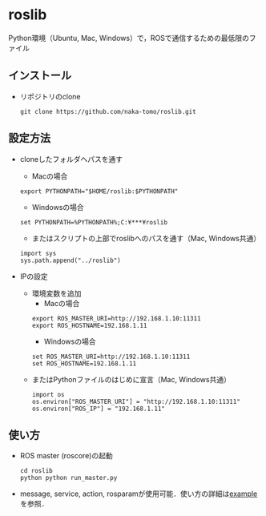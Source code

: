 # roslib

Python環境（Ubuntu, Mac, Windows）で，ROSで通信するための最低限のファイル

## インストール
- リポジトリのclone
  ```
  git clone https://github.com/naka-tomo/roslib.git
  ```

## 設定方法
- cloneしたフォルダへパスを通す
  - Macの場合
  ```
  export PYTHONPATH="$HOME/roslib:$PYTHONPATH"
  ```
  - Windowsの場合
  ```
  set PYTHONPATH=%PYTHONPATH%;C:¥***¥roslib
  ```
  - またはスクリプトの上部でroslibへのパスを通す（Mac, Windows共通）
  ```
  import sys
  sys.path.append("../roslib")
  ```

- IPの設定
  - 環境変数を追加  
    - Macの場合
    ```
    export ROS_MASTER_URI=http://192.168.1.10:11311
    export ROS_HOSTNAME=192.168.1.11
    ```
    - Windowsの場合
    ```
    set ROS_MASTER_URI=http://192.168.1.10:11311
    set ROS_HOSTNAME=192.168.1.11
    ```
  - またはPythonファイルのはじめに宣言（Mac, Windows共通）
    ```
    import os
    os.environ["ROS_MASTER_URI"] = "http://192.168.1.10:11311"
    os.environ["ROS_IP"] = "192.168.1.11"
    ```

## 使い方
- ROS master (roscore)の起動
  ```
  cd roslib
  python python run_master.py
  ```
  
- message, service, action, rosparamが使用可能．使い方の詳細は[example](example)を参照．
